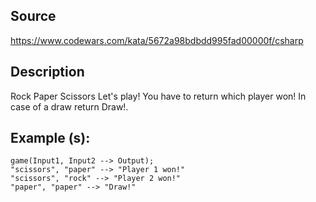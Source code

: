 ﻿## Source
https://www.codewars.com/kata/5672a98bdbdd995fad00000f/csharp

## Description
Rock Paper Scissors
Let's play! You have to return which player won! In case of a draw return Draw!.

## Example (s):
```
game(Input1, Input2 --> Output);
"scissors", "paper" --> "Player 1 won!"
"scissors", "rock" --> "Player 2 won!"
"paper", "paper" --> "Draw!"
```